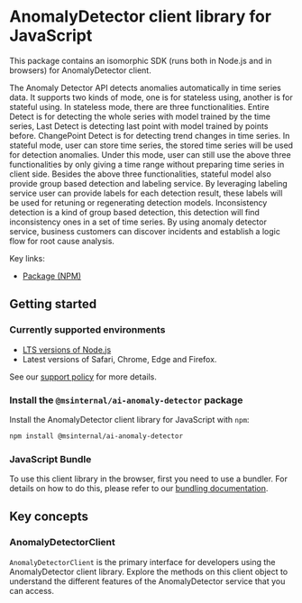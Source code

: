 # AnomalyDetector client library for JavaScript

This package contains an isomorphic SDK (runs both in Node.js and in browsers) for AnomalyDetector client.

The Anomaly Detector API detects anomalies automatically in time series data.
It supports two kinds of mode, one is for stateless using, another is for
stateful using. In stateless mode, there are three functionalities. Entire
Detect is for detecting the whole series with model trained by the time series,
Last Detect is detecting last point with model trained by points before.
ChangePoint Detect is for detecting trend changes in time series. In stateful
mode, user can store time series, the stored time series will be used for
detection anomalies. Under this mode, user can still use the above three
functionalities by only giving a time range without preparing time series in
client side. Besides the above three functionalities, stateful model also
provide group based detection and labeling service. By leveraging labeling
service user can provide labels for each detection result, these labels will be
used for retuning or regenerating detection models. Inconsistency detection is
a kind of group based detection, this detection will find inconsistency ones in
a set of time series. By using anomaly detector service, business customers can
discover incidents and establish a logic flow for root cause analysis.

Key links:

- [Package (NPM)](https://www.npmjs.com/package/@msinternal/ai-anomaly-detector)

## Getting started

### Currently supported environments

- [LTS versions of Node.js](https://github.com/nodejs/release#release-schedule)
- Latest versions of Safari, Chrome, Edge and Firefox.

See our [support policy](https://github.com/Azure/azure-sdk-for-js/blob/main/SUPPORT.md) for more details.


### Install the `@msinternal/ai-anomaly-detector` package

Install the AnomalyDetector client library for JavaScript with `npm`:

```bash
npm install @msinternal/ai-anomaly-detector
```



### JavaScript Bundle
To use this client library in the browser, first you need to use a bundler. For details on how to do this, please refer to our [bundling documentation](https://aka.ms/AzureSDKBundling).

## Key concepts

### AnomalyDetectorClient

`AnomalyDetectorClient` is the primary interface for developers using the AnomalyDetector client library. Explore the methods on this client object to understand the different features of the AnomalyDetector service that you can access.

